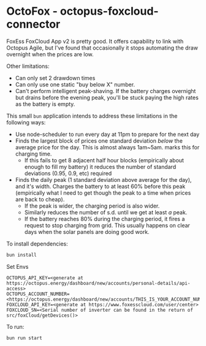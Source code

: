 # OctoFox - octopus-foxcloud-connector

FoxEss FoxCloud App v2 is pretty good. It offers capability to link with Octopus Agile, but I've found that occasionally it stops automating the draw overnight when the prices are low.

Other limitations:
* Can only set 2 drawdown times
* Can only use one static "buy below X" number.
* Can't perform intelligent peak-shaving. If the battery charges overnight but drains before the evening peak, you'll be stuck paying the high rates as the battery is empty.

This small `bun` application intends to address these limitations in the following ways:

* Use node-scheduler to run every day at 11pm to prepare for the next day
* Finds the largest block of prices one standard deviation _below_ the average price for the day. This is almost always 1am~5am. marks this for charging time.
  * If this fails to get 8 adjacent half hour blocks (empirically about enough to fill my battery) it reduces the number of standard deviations (0.95, 0.9, etc) required
* Finds the daily peak (1 standard deviation above average for the day), and it's width. Charges the battery to at least 60% before this peak (empirically what I need to get though the peak to a time when prices are back to cheap). 
  * If the peak is wider, the charging period is also wider.
  * Similarly reduces the number of s.d. until we get at least _a_ peak.
  * If the battery reaches 80% during the charging period, it fires a request to stop charging from grid. This usually happens on clear days when the solar panels are doing good work.


To install dependencies:

```bash
bun install
```

Set Envs
```
OCTOPUS_API_KEY=<generate at https://octopus.energy/dashboard/new/accounts/personal-details/api-access>
OCTOPUS_ACCOUNT_NUMBER=<https://octopus.energy/dashboard/new/accounts/THIS_IS_YOUR_ACCOUNT_NUMBER/dashboard>
FOXCLOUD_API_KEY=<generate at https://www.foxesscloud.com/user/center>
FOXCLOUD_SN=<Serial number of inverter can be found in the return of src/foxCloud/getDevices()>
```

To run:

```bash
bun run start
```

